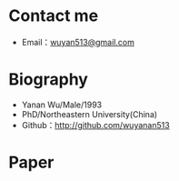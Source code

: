 # Contact me

- Email：wuyan513@gmail.com

# Biography

 - Yanan Wu/Male/1993
 - PhD/Northeastern University(China)
 - Github：http://github.com/wuyanan513

# Paper
